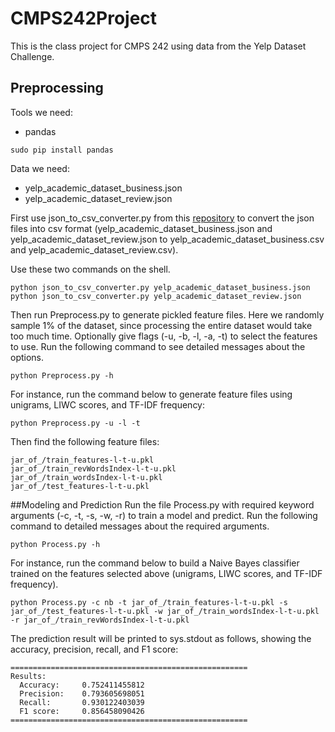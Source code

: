 # CMPS242Project
This is the class project for CMPS 242 using data from the Yelp Dataset Challenge.


## Preprocessing
Tools we need:
- pandas
```
sudo pip install pandas
```
Data we need:
- yelp_academic_dataset_business.json
- yelp_academic_dataset_review.json

First use json_to_csv_converter.py from this [repository](https://github.com/Yelp/dataset-examples) to convert the json files into csv format (yelp_academic_dataset_business.json and yelp_academic_dataset_review.json to yelp_academic_dataset_business.csv and yelp_academic_dataset_review.csv).

Use these two commands on the shell.
```
python json_to_csv_converter.py yelp_academic_dataset_business.json
python json_to_csv_converter.py yelp_academic_dataset_review.json
```
Then run Preprocess.py to generate pickled feature files.
Here we randomly sample 1% of the dataset, since processing the entire dataset would take too much time.
Optionally give flags (-u, -b, -l, -a, -t) to select the features to use.
Run the following command to see detailed messages about the options.
```
python Preprocess.py -h
```
For instance, run the command below to generate feature files using unigrams, LIWC scores, and TF-IDF frequency:
```
python Preprocess.py -u -l -t
```
Then find the following feature files:
```
jar_of_/train_features-l-t-u.pkl
jar_of_/train_revWordsIndex-l-t-u.pkl
jar_of_/train_wordsIndex-l-t-u.pkl
jar_of_/test_features-l-t-u.pkl
```

##Modeling and Prediction
Run the file Process.py with required keyword arguments (-c, -t, -s, -w, -r) to train a model and predict.
Run the following command to detailed messages about the required arguments.
```
python Process.py -h
```
For instance, run the command below to build a Naive Bayes classifier trained on the features selected above (unigrams, LIWC scores, and TF-IDF frequency).
```
python Process.py -c nb -t jar_of_/train_features-l-t-u.pkl -s jar_of_/test_features-l-t-u.pkl -w jar_of_/train_wordsIndex-l-t-u.pkl -r jar_of_/train_revWordsIndex-l-t-u.pkl
```
The prediction result will be printed to sys.stdout as follows, showing the accuracy, precision, recall, and F1 score:
```
=====================================================
Results:
  Accuracy:     0.752411455812
  Precision:    0.793605698051
  Recall:       0.930122403039
  F1 score:     0.856458090426
=====================================================
```
